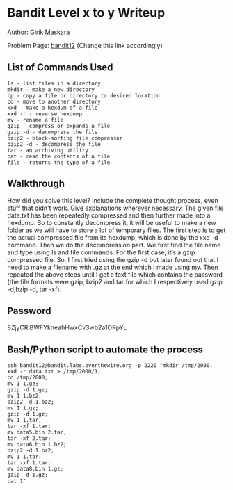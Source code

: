 # Bandit Level x to y Writeup


Author: [Girik Maskara](https://github.com/girik5502) 

Problem Page: [bandit12](https://overthewire.org/bandit/bandit12) (Change this link accordingly)

## List of Commands Used
```
ls - list files in a directory
mkdir - make a new directory
cp - copy a file or directory to desired location
cd - move to another directory
xxd - make a hexdum of a file 
xxd -r - reverse hexdump
mv - rename a file
gzip - compress or expands a file
gzip -d - decompress the file
bzip2 - block-sorting file compressor
bzip2 -d - decompress the file
tar - an archiving utility
cat - read the contents of a file
file - returns the type of a file
```

## Walkthrough
How did you solve this level? Include the complete thought process, even stuff that didn't work. Give explanations wherever necessary.
The given file data.txt  has been repeatedly compressed and then further made into a hexdump. So to constantly decompress it, it will be useful to make a new folder as we will have to store a lot of temporary files. The first step is to get the actual compressed file from its hexdump, which is done by the xxd -d command. Then we do the decompression part. We first find the file name and type using ls and file commands. For the first case, it’s a gzip compressed file. So, I first tried using the gzip -d but later found out that I need to make a filename with .gz at the end which I made using mv.
Then repeated the above steps until I got a text file which contains the password (the file formats were gzip, bzip2 and tar for which I respectively used gzip -d,bzip -d, tar -xf).


## Password
8ZjyCRiBWFYkneahHwxCv3wb2a1ORpYL

## Bash/Python script to automate the process
```
ssh bandit12@bandit.labs.overthewire.org -p 2220 "mkdir /tmp/2000;
xxd -r data.txt > /tmp/2000/1;
cd /tmp/2000;
mv 1 1.gz;
gzip -d 1.gz;
mv 1 1.bz2;
bzip2 -d 1.bz2;
mv 1 1.gz;
gzip -d 1.gz;
mv 1 1.tar;
tar -xf 1.tar;
mv data5.bin 2.tar;
tar -xf 2.tar;
mv data6.bin 1.bz2;
bzip2 -d 1.bz2;
mv 1 1.tar;
tar -xf 1.tar;
mv data8.bin 1.gz;
gzip -d 1.gz;
cat 1"
```
